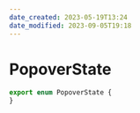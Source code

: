```yaml
---
date_created: 2023-05-19T13:24
date_modified: 2023-09-05T19:18
---
```

# PopoverState

```ts
export enum PopoverState {
}
```
